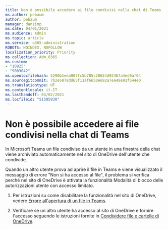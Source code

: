 ```yaml
---
title: Non è possibile accedere ai file condivisi nella chat di Teams
ms.author: pebaum
author: pebaum
manager: dansimp
ms.date: 04/01/2021
ms.audience: Admin
ms.topic: article
ms.service: o365-administration
ROBOTS: NOINDEX, NOFOLLOW
localization_priority: Priority
ms.collection: Adm_O365
ms.custom:
- "10825"
- "9003042"
ms.openlocfilehash: 5290b1eea907fc5b785c20654d92467a4ed0af04
ms.sourcegitcommit: 7b2e5078dd65f11af6650e692a7ea48e91f544e0
ms.translationtype: HT
ms.contentlocale: it-IT
ms.lasthandoff: 04/02/2021
ms.locfileid: "51505930"
---
```

# <a name="unable-to-access-files-shared-in-teams-chat"></a>Non è possibile accedere ai file condivisi nella chat di Teams

In Microsoft Teams un file condiviso da un utente in una finestra della chat viene archiviato automaticamente nel sito di OneDrive dell'utente che condivide.

Quando un altro utente prova ad aprire il file in Teams e viene visualizzato il messaggio di errore "Non si ha accesso al file", il problema si verifica perché nel sito di OneDrive è attivata la funzionalità Modalità di blocco delle autorizzazioni utente con accesso limitato.

1. Per istruzioni su come disabilitare la funzionalità nel sito di OneDrive, vedere [Errore all'apertura di un file in Teams](https://go.microsoft.com/fwlink/?linkid=2155733).

1. Verificare se un altro utente ha accesso al sito di OneDrive e fornire l'accesso seguendo le istruzioni fornite in [Condividere file e cartelle di OneDrive](https://go.microsoft.com/fwlink/?linkid=2156017).